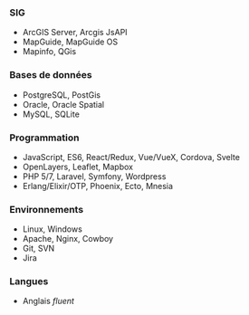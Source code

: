 
### <i class="fas fa-layer-group"></i> SIG

- ArcGIS Server, Arcgis JsAPI
- MapGuide, MapGuide OS
- Mapinfo, QGis

### <i class="fas fa-database"></i> Bases de données

- PostgreSQL, PostGis
- Oracle, Oracle Spatial
- MySQL, SQLite

### <i class="fas fa-code"></i> Programmation

- JavaScript, ES6, React/Redux, Vue/VueX, Cordova, Svelte
- OpenLayers, Leaflet, Mapbox
- PHP 5/7, Laravel, Symfony, Wordpress
- Erlang/Elixir/OTP, Phoenix, Ecto, Mnesia

### <i class="fas fa-cubes"></i> Environnements

- Linux, Windows
- Apache, Nginx, Cowboy
- Git, SVN
- Jira

### <i class="fas fa-comments"></i> Langues

- Anglais _fluent_
